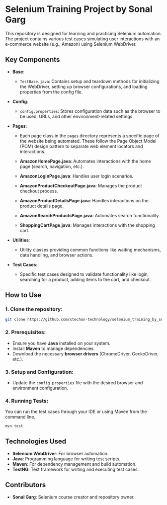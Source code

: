 # Selenium Training Project by Sonal Garg

This repository is designed for learning and practicing Selenium automation. The project contains various test cases simulating user interactions with an e-commerce website (e.g., Amazon) using Selenium WebDriver.


## Key Components

- **Base**: 
  - `TestBase.java`: Contains setup and teardown methods for initializing the WebDriver, setting up browser configurations, and loading properties from the config file.
  
- **Config**: 
  - `config.properties`: Stores configuration data such as the browser to be used, URLs, and other environment-related settings.

- **Pages**: 
  - Each page class in the `pages` directory represents a specific page of the website being automated. These follow the Page Object Model (POM) design pattern to separate web element locators and interactions.

  - **AmazonHomePage.java**: Automates interactions with the home page (search, navigation, etc.).
  - **AmazonLoginPage.java**: Handles user login scenarios.
  - **AmazonProductCheckoutPage.java**: Manages the product checkout process.
  - **AmazonProductDetailsPage.java**: Handles interactions on the product details page.
  - **AmazonSearchProductsPage.java**: Automates search functionality.
  - **ShoppingCartPage.java**: Manages interactions with the shopping cart.

- **Utilities**:
  - Utility classes providing common functions like waiting mechanisms, data handling, and browser actions.

- **Test Cases**: 
  - Specific test cases designed to validate functionality like login, searching for a product, adding items to the cart, and checkout.

## How to Use

### 1. Clone the repository:

```bash
git clone https://github.com/xtechon-technology/selenium_training_by_sonalgarg.git
```

### 2. Prerequisites:

- Ensure you have **Java** installed on your system.
- Install **Maven** to manage dependencies.
- Download the necessary **browser drivers** (ChromeDriver, GeckoDriver, etc.).

### 3. Setup and Configuration:

- Update the `config.properties` file with the desired browser and environment configuration.

### 4. Running Tests:

You can run the test cases through your IDE or using Maven from the command line.

```bash
mvn test
```

## Technologies Used

- **Selenium WebDriver**: For browser automation.
- **Java**: Programming language for writing test scripts.
- **Maven**: For dependency management and build automation.
- **TestNG**: Test framework for writing and executing test cases.

## Contributors

- **Sonal Garg**: Selenium course creator and repository owner.
